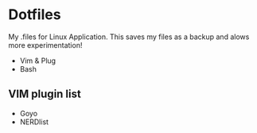 # Dotfiles
My .files for Linux Application. This saves my files as a backup and alows more experimentation!

+ Vim & Plug
+ Bash

## VIM plugin list

- Goyo
- NERDlist 
